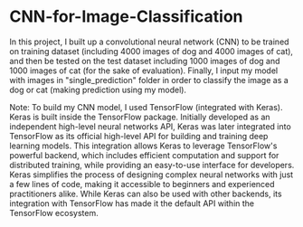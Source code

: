 # CNN-for-Image-Classification
In this project, I built up a convolutional neural network (CNN) to be trained on training dataset (including 4000 images of dog and 4000 images of cat), and then be tested on the test dataset including 1000 images of dog and 1000 images of cat (for the sake of evaluation). Finally, I input my model with images in "single_prediction" folder in order to classify the image as a dog or cat (making prediction using my model). 

Note: To build my CNN model, I used TensorFlow (integrated with Keras). Keras is built inside the TensorFlow package. Initially developed as an independent high-level neural networks API, Keras was later integrated into TensorFlow as its official high-level API for building and training deep learning models. This integration allows Keras to leverage TensorFlow's powerful backend, which includes efficient computation and support for distributed training, while providing an easy-to-use interface for developers. Keras simplifies the process of designing complex neural networks with just a few lines of code, making it accessible to beginners and experienced practitioners alike. While Keras can also be used with other backends, its integration with TensorFlow has made it the default API within the TensorFlow ecosystem.
